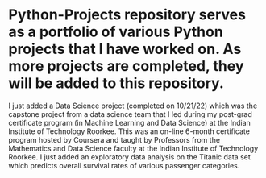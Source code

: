 # Python-Projects repository serves as a portfolio of various Python projects that I have worked on. As more projects are completed, they will be added to this repository. 
I just added a Data Science project (completed on 10/21/22) which was the capstone project from a data science team that I led during my post-grad certificate program (in Machine Learning and Data Science) at the Indian Institute of Technology Roorkee. This was an on-line 6-month certificate program hosted by Coursera and taught by Professors from the Mathematics and Data Science faculty at the Indian Institute of Technology Roorkee. 
I just added an exploratory data analysis on the Titanic data set which predicts overall survival rates of various passenger categories.
